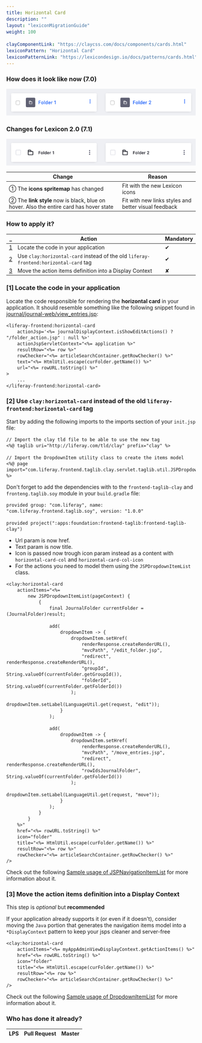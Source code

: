 ```yaml
---
title: Horizontal Card
description: ""
layout: "lexiconMigrationGuide"
weight: 100

clayComponentLink: "https://claycss.com/docs/components/cards.html"
lexiconPattern: "Horizontal Card"
lexiconPatternLink: "https://lexicondesign.io/docs/patterns/cards.html"
---
```


<article id="before-after">

### How does it look like now (7.0)

<img class="img img-thumbnail" src="/images/lexiconMigration/horizontal_card_old.png">

### Changes for Lexicon 2.0 (7.1)

<img class="img img-thumbnail" src="/images/lexiconMigration/horizontal_card_new.png">

Change | Reason
--- | ---
① The **icons spritemap** has changed | Fit with the new Lexicon icons
② The **link style** now is black, blue on hover. Also the entire card has hover state | Fit with new links styles and better visual feedback

</article>

<article id="steps">

### How to apply it?

_ | Action | Mandatory
--- | --- | ---
[1](#step-1) | Locate the code in your application | ✔
[2](#step-2) | Use `clay:horizontal-card` instead of the old `liferay-frontend:horizontal-card` tag | ✔
[3](#step-3) | Move the action items definition into a Display Context | ✘

### [1] Locate the code in your application <a id="step-1"></a>

Locate the code responsible for rendering the **horizontal card** in your application. It should resemble something like the following snippet found in [journal/journal-web/view_entries.jsp](https://github.com/liferay/liferay-portal/blob/master/modules/apps/web-experience/journal/journal-web/src/main/resources/META-INF/resources/view_entries.jsp#L292):

```text/html
<liferay-frontend:horizontal-card
	actionJsp='<%= journalDisplayContext.isShowEditActions() ? "/folder_action.jsp" : null %>'
	actionJspServletContext="<%= application %>"
	resultRow="<%= row %>"
	rowChecker="<%= articleSearchContainer.getRowChecker() %>"
	text="<%= HtmlUtil.escape(curFolder.getName()) %>"
	url="<%= rowURL.toString() %>"
>
	...
</liferay-frontend:horizontal-card>
```

### [2] Use `clay:horizontal-card` instead of the old `liferay-frontend:horizontal-card` tag <a id="step-2"></a>

Start by adding the following imports to the imports section of your `init.jsp` file:

```text/html
// Import the clay tld file to be able to use the new tag
<%@ taglib uri="http://liferay.com/tld/clay" prefix="clay" %>

// Import the DropdownItem utility class to create the items model
<%@ page import="com.liferay.frontend.taglib.clay.servlet.taglib.util.JSPDropdownItemList" %>
```

Don't forget to add the dependencies with to the `frontend-taglib-clay` and `fronteng.taglib.soy` module in your `build.gradle` file:

```text/html
provided group: "com.liferay", name: "com.liferay.frontend.taglib.soy", version: "1.0.0"

provided project(":apps:foundation:frontend-taglib:frontend-taglib-clay")
```

- Url param is now href.
- Text param is now title.
- Icon is passed now trough icon param instead as a content with `horizontal-card-col` and `horizontal-card-col-icon`
- For the actions you need to model them using the `JSPDropdownItemList` class.

```text/html
<clay:horizontal-card
	actionItems="<%=
		new JSPDropdownItemList(pageContext) {
			{
				final JournalFolder currentFolder = (JournalFolder)result;

				add(
					dropdownItem -> {
						dropdownItem.setHref(
							renderResponse.createRenderURL(),
							"mvcPath", "/edit_folder.jsp",
							"redirect", renderResponse.createRenderURL(), 
							"groupId", String.valueOf(currentFolder.getGroupId()),
							"folderId", String.valueOf(currentFolder.getFolderId())
						);
						dropdownItem.setLabel(LanguageUtil.get(request, "edit"));
					}
				);

				add(
					dropdownItem -> {
						dropdownItem.setHref(
							renderResponse.createRenderURL(),
							"mvcPath", "/move_entries.jsp",
							"redirect", renderResponse.createRenderURL(), 
							"rowIdsJournalFolder", String.valueOf(currentFolder.getFolderId())
						);
						dropdownItem.setLabel(LanguageUtil.get(request, "move"));
					}
				);
			}
		}
	%>"
	href="<%= rowURL.toString() %>"
	icon="folder"
	title="<%= HtmlUtil.escape(curFolder.getName()) %>"
	resultRow="<%= row %>"
	rowChecker="<%= articleSearchContainer.getRowChecker() %>"
/>
```

Check out the following [Sample usage of JSPNavigationItemList](https://github.com/liferay/liferay-portal/commit/1ab9c006c750052f5c1c7df7072aab961b89966c) for more information about it.

### [3] Move the action items definition into a Display Context <a id="step-3"></a>

<div class="alert alert-info">This step is <em>optional</em> but <strong>recommended</strong></div>

If your application already supports it (or even if it doesn't), consider moving the `Java` portion that generates the navigation items model into a `*DisplayContext` pattern to keep your jsps cleaner and server-free

```text/html
<clay:horizontal-card
	actionItems="<%= myAppAdminViewDisplayContext.getActionItems() %>"
	href="<%= rowURL.toString() %>"
	icon="folder"
	title="<%= HtmlUtil.escape(curFolder.getName()) %>"
	resultRow="<%= row %>"
	rowChecker="<%= articleSearchContainer.getRowChecker() %>"
/>
```

Check out the following [Sample usage of DropdownItemList](https://github.com/brianchandotcom/liferay-portal/pull/55548/commits/564cd7d6579bd9230bd9b999ef12e4eb21e38501) for more information about it.

</article>

<article id="who-has-it-ready">

### Who has done it already?

LPS | Pull Request | Master
--- | --- | ---

</article>
